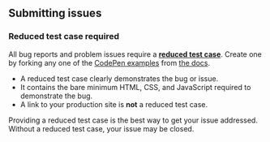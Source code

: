 ## Submitting issues

### Reduced test case required

All bug reports and problem issues require a [**reduced test case**](http://css-tricks.com/reduced-test-cases/). Create one by forking any one of the [CodePen examples](http://codepen.io/desandro/tag/masonry-docs) from [the docs](http://masonry.desanro.com).

+ A reduced test case clearly demonstrates the bug or issue.
+ It contains the bare minimum HTML, CSS, and JavaScript required to demonstrate the bug.
+ A link to your production site is **not** a reduced test case.

Providing a reduced test case is the best way to get your issue addressed. Without a reduced test case, your issue may be closed.